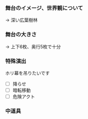### 舞台のイメージ、世界観について
→ 深い広葉樹林
### 舞台の大きさ
→ 上下6枚、奥行5枚で十分
### 特殊演出
ホリ幕を吊りたいです
- [ ] 降らせ
- [ ] 暗転移動
- [ ] 危険アクト

### 中道具
